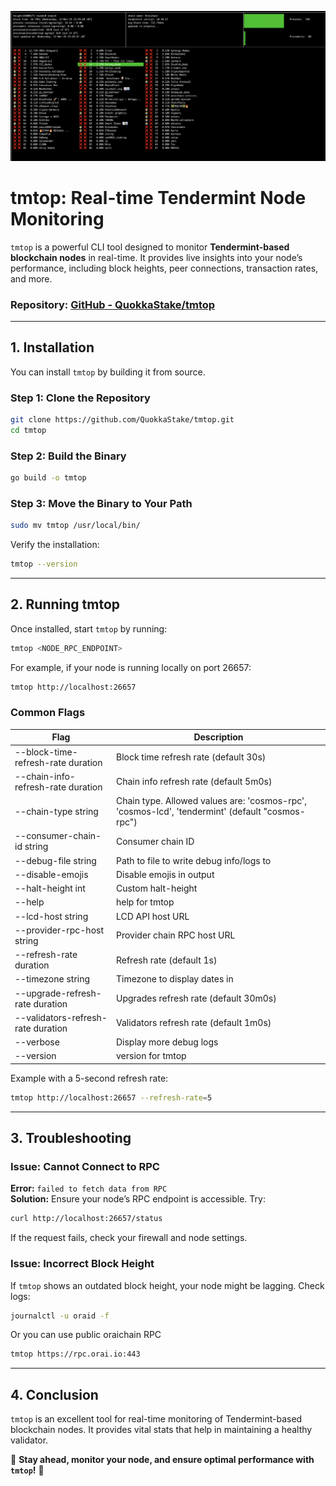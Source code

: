 ![sample](tmtop.png)

# **tmtop: Real-time Tendermint Node Monitoring**

`tmtop` is a powerful CLI tool designed to monitor **Tendermint-based blockchain nodes** in real-time. It provides live insights into your node’s performance, including block heights, peer connections, transaction rates, and more.

### **Repository:** [GitHub - QuokkaStake/tmtop](https://github.com/QuokkaStake/tmtop)

---
## **1. Installation**
You can install `tmtop` by building it from source.

### **Step 1: Clone the Repository**
```bash
git clone https://github.com/QuokkaStake/tmtop.git
cd tmtop
```

### **Step 2: Build the Binary**
```bash
go build -o tmtop
```

### **Step 3: Move the Binary to Your Path**
```bash
sudo mv tmtop /usr/local/bin/
```

Verify the installation:
```bash
tmtop --version
```

---
## **2. Running tmtop**

Once installed, start `tmtop` by running:
```bash
tmtop <NODE_RPC_ENDPOINT>
```

For example, if your node is running locally on port 26657:
```bash
tmtop http://localhost:26657
```

### **Common Flags**
| Flag | Description |
|------|-------------|
|--block-time-refresh-rate duration   | Block time refresh rate (default 30s)|
|--chain-info-refresh-rate duration   | Chain info refresh rate (default 5m0s)|
|--chain-type string                  | Chain type. Allowed values are: 'cosmos-rpc', 'cosmos-lcd', 'tendermint' (default "cosmos-rpc")|
|--consumer-chain-id string           | Consumer chain ID|
|--debug-file string                  | Path to file to write debug info/logs to|
|--disable-emojis                     | Disable emojis in output|
|--halt-height int                    | Custom halt-height|
|--help                               | help for tmtop|
|--lcd-host string                    | LCD API host URL|
|--provider-rpc-host string           | Provider chain RPC host URL|
|--refresh-rate duration              | Refresh rate (default 1s)|
|--timezone string                    | Timezone to display dates in|
|--upgrade-refresh-rate duration      | Upgrades refresh rate (default 30m0s)|
|--validators-refresh-rate duration   | Validators refresh rate (default 1m0s)|
|--verbose                            | Display more debug logs|
|--version                            | version for tmtop|

Example with a 5-second refresh rate:
```bash
tmtop http://localhost:26657 --refresh-rate=5
```

---
## **3. Troubleshooting**

### **Issue: Cannot Connect to RPC**
**Error:** `failed to fetch data from RPC`  
**Solution:** Ensure your node’s RPC endpoint is accessible. Try:
```bash
curl http://localhost:26657/status
```
If the request fails, check your firewall and node settings.

### **Issue: Incorrect Block Height**
If `tmtop` shows an outdated block height, your node might be lagging. Check logs:
```bash
journalctl -u oraid -f
```

Or you can use public oraichain RPC

```bash
tmtop https://rpc.orai.io:443
```

---
## **4. Conclusion**
`tmtop` is an excellent tool for real-time monitoring of Tendermint-based blockchain nodes. It provides vital stats that help in maintaining a healthy validator.

🔹 **Stay ahead, monitor your node, and ensure optimal performance with `tmtop`!** 🚀

